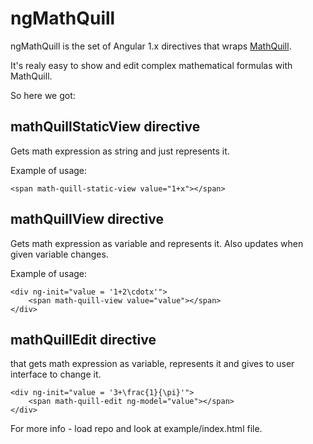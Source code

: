 # ngMathQuill

ngMathQuill is the set of Angular 1.x directives that wraps [MathQuill](http://mathquill.com/).

It's realy easy to show and edit complex mathematical formulas with MathQuill.

So here we got:

## **mathQuillStaticView directive**

Gets math expression as string and just represents it.

Example of usage:

```
<span math-quill-static-view value="1+x"></span>
```

## **mathQuillView directive**

Gets math expression as variable and represents it. Also updates when given variable changes.

Example of usage:

```
<div ng-init="value = '1+2\cdotx'">
	<span math-quill-view value="value"></span>
</div>
```

## **mathQuillEdit directive**

that gets math expression as variable, represents it and gives to user interface to change it.

```
<div ng-init="value = '3+\frac{1}{\pi}'">
	<span math-quill-edit ng-model="value"></span>
</div>
```

For more info - load repo and look at example/index.html file.
